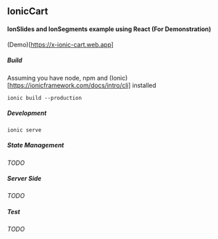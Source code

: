 ## IonicCart
#### IonSlides and IonSegments example using React (For Demonstration)

(Demo)[https://x-ionic-cart.web.app]

##### Build
Assuming you have node, npm and (Ionic)[https://ionicframework.com/docs/intro/cli] installed
```
ionic build --production
```
##### Development
```
ionic serve
```
##### State Management
*TODO*

##### Server Side
*TODO*

##### Test
*TODO*
